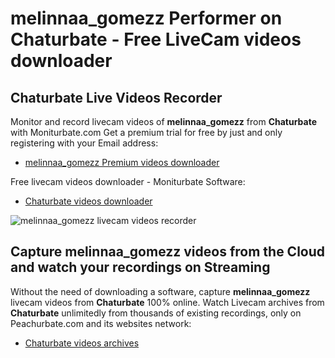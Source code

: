 # melinnaa_gomezz Performer on Chaturbate - Free LiveCam videos downloader

## Chaturbate Live Videos Recorder

Monitor and record livecam videos of **melinnaa_gomezz** from **Chaturbate** with Moniturbate.com
Get a premium trial for free by just and only registering with your Email address:
* [melinnaa_gomezz Premium videos downloader](https://moniturbate.com/request-demo-licence-key.html)

Free livecam videos downloader - Moniturbate Software:
* [Chaturbate videos downloader](https://moniturbate.com/moniturbate-download-software.html)

![melinnaa_gomezz livecam videos recorder](https://peachurnet.com/templates/moniturbate-software.png)


## Capture melinnaa_gomezz videos from the Cloud and watch your recordings on Streaming

Without the need of downloading a software, capture **melinnaa_gomezz** livecam videos from **Chaturbate** 100% online.
Watch Livecam archives from **Chaturbate** unlimitedly from thousands of existing recordings, only on Peachurbate.com and its websites network:
* [Chaturbate videos archives](https://peachurnet.com/)